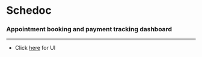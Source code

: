 # Schedoc
### Appointment booking and payment tracking dashboard

---

- Click [here](https://imgur.com/gallery/NdoAkmE) for UI